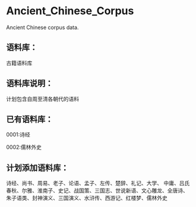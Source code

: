 # Ancient_Chinese_Corpus
Ancient Chinese corpus data.

## 语料库：
古籍语料库

## 语料库说明：
计划包含自周至清各朝代的语料

## 已有语料库：
0001:诗经

0002:儒林外史

## 计划添加语料库：
诗经、尚书、周易、老子、论语、孟子、左传、楚辞、礼记、大学、 中庸、吕氏春秋、尔雅、淮南子、史记、战国策、三国志、世说新语、文心雕龙、全唐诗、
朱子语类、封神演义、三国演义、水浒传、西游记、红楼梦、儒林外史

